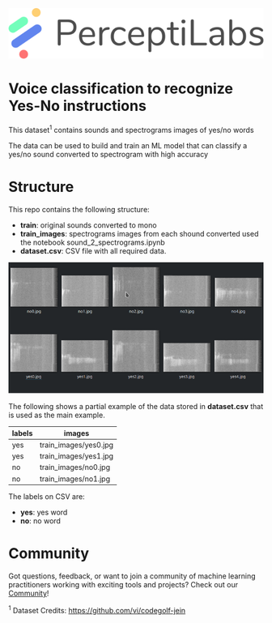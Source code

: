 <p align="center">
  <a href="https://www.perceptilabs.com">
  <img src="./pl_logo.png">
  </a>
</p>

# Voice classification to recognize Yes-No instructions

This dataset<sup>1</sup> contains sounds and spectrograms images of yes/no words

The data can be used to build and train an ML model that can classify a yes/no sound converted to spectrogram with high accuracy

# Structure

This repo contains the following structure:

- **train**: original sounds converted to mono
- **train_images**: spectrograms images from each shound converted used the notebook sound_2_spectrograms.ipynb
- **dataset.csv**: CSV file with all required data.

<p align="center">
  <img src="./sample.png">
</p>

The following shows a partial example of the data stored in **dataset.csv** that is used as the main example.

| **labels**  | **images**                    |
|-------------|-------------------------------|
| yes       | train_images/yes0.jpg       |
| yes       | train_images/yes1.jpg       |
| no        | train_images/no0.jpg |
| no        | train_images/no1.jpg |


The labels on CSV are:

- **yes**: yes word
- **no**: no word

# Community

Got questions, feedback, or want to join a community of machine learning practitioners working with exciting tools and projects? Check out our [Community](https://forum.perceptilabs.com/)!

<sup>1</sup> Dataset Credits: https://github.com/vi/codegolf-jein

